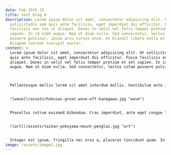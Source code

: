 ```yaml
---
date: Feb 26th 25
title: test blog 6
description: Lorem ipsum dolor sit amet, consectetur adipiscing elit. Ut
  sollicitudin sem quis ante facilisis, eget imperdiet dui efficitur. Fusce
  facilisis nec leo ut aliquet. Donec in velit vel felis tempor pretium et vel
  sapien. In id nibh augue. Nam ut diam nulla. Sed consectetur, lectus vitae
  posuere pulvinar, ipsum arcu cursus enim, et blandit libero nulla et justo.
  Aliquam laoreet suscipit auctor.
content: >-
  Lorem ipsum dolor sit amet, consectetur adipiscing elit. Ut sollicitudin sem
  quis ante facilisis, eget imperdiet dui efficitur. Fusce facilisis nec leo ut
  aliquet. Donec in velit vel felis tempor pretium et vel sapien. In id nibh
  augue. Nam ut diam nulla. Sed consectetur, lectus vitae posuere pulvinar,
 


  Pellentesque mollis lorem sit amet interdum mollis. Vestibulum ante ipsum primis in faucibus orci luctus et ultrices posuere cubilia curae; Mauris fringilla turpis orci, a imperdiet neque pharetra ut. Etiam enim tellus, feugiat eget tincidunt quis, hendrerit iaculis elit. Phasellus imperdiet, mi eget pulvinar faucibus, tellus felis bibendum nisl, eget hendrerit risus magna eu dui. Nam laoreet nec dolor rhoncus dictum. Aenean placerat dictum egestas. Ut vitae cursus ante, vitae porttitor est. Nam eleifend diam vel orci ultrices consequat. Phasellus facilisis accumsan mattis. Aliquam tincidunt cursus metus nec lacinia. Cras facilisis imperdiet nulla, sit amet tempus neque consequat ultricies. Aliquam erat volutpat. Vivamus a egestas neque. Duis sollicitudin arcu augue, sed convallis diam porta sed.


  ![wave](/assets/hokusai-great-wave-off-kanagawa.jpg "wave")


  Phasellus rutrum euismod bibendum. Cras imperdiet, ante eget congue lacinia, mauris augue convallis elit, at dapibus justo metus nec nisi. Nullam ultrices, sapien id luctus tincidunt, nisi risus rutrum lacus, a facilisis massa purus sit amet eros. Donec orci sapien, imperdiet a vestibulum vitae, accumsan ac diam. Cras malesuada metus suscipit placerat efficitur. Sed quis dictum arcu. Suspendisse in vestibulum elit. Lorem ipsum dolor sit amet, consectetur adipiscing elit. Suspendisse auctor felis rhoncus tincidunt pulvinar. Pellentesque habitant morbi tristique senectus et netus et malesuada fames ac turpis egestas. Cras lorem risus, aliquam eu laoreet vitae, semper quis dolor. Ut eu elementum enim, vitae vulputate erat. Curabitur fringilla mauris in lacus interdum, id pellentesque leo scelerisque. Suspendisse lacinia arcu sit amet libero blandit ultrices. Nunc et quam sollicitudin, blandit orci quis, rutrum augue. Suspendisse consectetur orci nec sapien iaculis lobortis.


  ![art](/assets/taikan-yokoyama-mount-penglai.jpg "art")


  Integer est ipsum, fringilla nec eros a, placerat tincidunt quam. In hac habitasse platea dictumst. Suspendisse magna eros, mollis vitae aliquet sit amet, finibus vitae lorem. Phasellus feugiat efficitur lobortis. Maecenas aliquam velit at eros congue, sed commodo leo convallis. Maecenas a purus lobortis, imperdiet purus a, fermentum odio. Integer scelerisque, neque at facilisis tincidunt, tortor est posuere est, vitae dictum risus diam eget magna. Duis ac arcu eu nulla semper egestas. Mauris a efficitur odio, nec faucibus quam. Sed dignissim blandit pellentesque. Curabitur hendrerit aliquam luctus. Suspendisse quis elit at magna pretium aliquam. Nulla rhoncus sit amet lectus sagittis mattis. Pellentesque quis pellentesque leo.
image: /assets/image2.jpg
---
```

